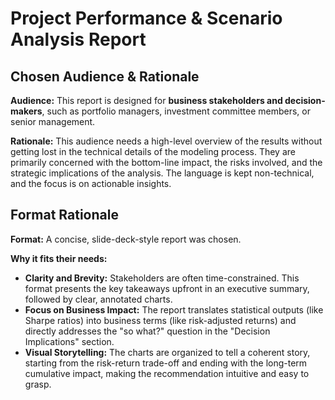 # Project Performance & Scenario Analysis Report

## Chosen Audience & Rationale

**Audience:** This report is designed for **business stakeholders and decision-makers**, such as portfolio managers, investment committee members, or senior management.

**Rationale:** This audience needs a high-level overview of the results without getting lost in the technical details of the modeling process. They are primarily concerned with the bottom-line impact, the risks involved, and the strategic implications of the analysis. The language is kept non-technical, and the focus is on actionable insights.

## Format Rationale

**Format:** A concise, slide-deck-style report was chosen.

**Why it fits their needs:**
* **Clarity and Brevity:** Stakeholders are often time-constrained. This format presents the key takeaways upfront in an executive summary, followed by clear, annotated charts.
* **Focus on Business Impact:** The report translates statistical outputs (like Sharpe ratios) into business terms (like risk-adjusted returns) and directly addresses the "so what?" question in the "Decision Implications" section.
* **Visual Storytelling:** The charts are organized to tell a coherent story, starting from the risk-return trade-off and ending with the long-term cumulative impact, making the recommendation intuitive and easy to grasp.